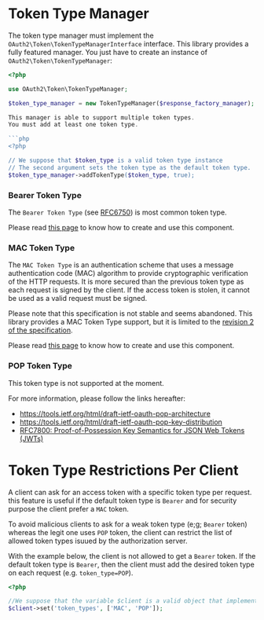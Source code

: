 # Token Type Manager

The token type manager must implement the `OAuth2\Token\TokenTypeManagerInterface` interface.
This library provides a fully featured manager. You just have to create an instance of `OAuth2\Token\TokenTypeManager`:

```php
<?php

use OAuth2\Token\TokenTypeManager;

$token_type_manager = new TokenTypeManager($response_factory_manager); response_factory_manresponse_factory_manageriple Token Type Support

This manager is able to support multiple token types.
You must add at least one token type.

```php
<?php

// We suppose that $token_type is a valid token type instance
// The second argument sets the token type as the default token type.
$token_type_manager->addTokenType($token_type, true);
```

### Bearer Token Type

The `Bearer Token Type` (see [RFC6750](https://tools.ietf.org/html/rfc6750)) is most common token type.

Please read [this page](bearer.md) to know how to create and use this component.

### MAC Token Type

The `MAC Token Type` is an authentication scheme that uses a message authentication code (MAC) algorithm to provide cryptographic verification of the HTTP requests.
It is more secured than the previous token type as each request is signed by the client.
If the access token is stolen, it cannot be used as a valid request must be signed.

Please note that this specification is not stable and seems abandoned.
This library provides a MAC Token Type support, but it is limited to the [revision 2 of the specification](https://tools.ietf.org/html/draft-ietf-oauth-v2-http-mac-02).

Please read [this page](mac.md) to know how to create and use this component.

### POP Token Type

This token type is not supported at the moment.

For more information, please follow the links hereafter:

* https://tools.ietf.org/html/draft-ietf-oauth-pop-architecture
* https://tools.ietf.org/html/draft-ietf-oauth-pop-key-distribution
* [RFC7800: Proof-of-Possession Key Semantics for JSON Web Tokens (JWTs)](https://tools.ietf.org/html/rfc7800)

# Token Type Restrictions Per Client

A client can ask for an access token with a specific token type per request.
this feature is useful if the default token type is `Bearer` and for security purpose the client prefer a `MAC` token.

To avoid malicious clients to ask for a weak token type (e;g; `Bearer` token) whereas the legit one uses `POP` token,
the client can restrict the list of allowed token types isuued by the authorization server.

With the example below, the client is not allowed to get a `Bearer` token.
If the default token type is `Bearer`, then the client must add the desired token type on each request (e.g. `token_type=POP`).

```php
<?php

//We suppose that the variable $client is a valid object that implements \OAuth2\Client\ClientInterface
$client->set('token_types', ['MAC', 'POP']);
```
